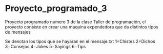 # Proyecto_programado_3
Proyecto programado numero 3 de la clase Taller de programación, el proyecto consiste en crear una maquina expendedora que da distintos tipos de mensajes

Se denotan los tipos que se hayaran en el mensaje.txt
1=Chistes
2=Dichos
3=Consejos
4=Jokes
5=Sayings
6=Tips

